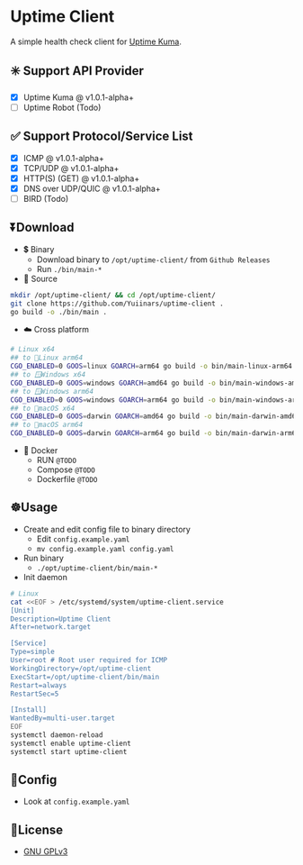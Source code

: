 # Uptime Client
A simple health check client for [Uptime Kuma](https://github.com/louislam/uptime-kuma).

## ✳️ Support API Provider
- [x] Uptime Kuma @ v1.0.1-alpha+
- [ ] Uptime Robot (Todo)

## ✅ Support Protocol/Service List
- [x] ICMP @ v1.0.1-alpha+
- [x] TCP/UDP @ v1.0.1-alpha+
- [x] HTTP(S) (GET) @ v1.0.1-alpha+
- [x] DNS over UDP/QUIC @ v1.0.1-alpha+
- [ ] BIRD (Todo)

## ⏬Download
- 💲 Binary
  - Download binary to `/opt/uptime-client/` from `Github Releases`
  - Run `./bin/main-*`
- 🐙 Source
```bash
mkdir /opt/uptime-client/ && cd /opt/uptime-client/
git clone https://github.com/Yuiinars/uptime-client .
go build -o ./bin/main .
```
- ☁️ Cross platform
```bash
# Linux x64
## to 🐧Linux arm64
CGO_ENABLED=0 GOOS=linux GOARCH=arm64 go build -o bin/main-linux-arm64 main.go
## to 🪟Windows x64
CGO_ENABLED=0 GOOS=windows GOARCH=amd64 go build -o bin/main-windows-amd64.exe main.go
## to 🪟Windows arm64
CGO_ENABLED=0 GOOS=windows GOARCH=arm64 go build -o bin/main-windows-arm64.exe main.go
## to macOS x64
CGO_ENABLED=0 GOOS=darwin GOARCH=amd64 go build -o bin/main-darwin-amd64 main.go
## to macOS arm64
CGO_ENABLED=0 GOOS=darwin GOARCH=arm64 go build -o bin/main-darwin-arm64 main.go
```

- 🐳 Docker
  - RUN `@TODO`
  - Compose `@TODO`
  - Dockerfile `@TODO`

## ☸️Usage
- Create and edit config file to binary directory
  - Edit `config.example.yaml`
  - `mv config.example.yaml config.yaml`
- Run binary
  - `./opt/uptime-client/bin/main-*`
- Init daemon
```bash
# Linux
cat <<EOF > /etc/systemd/system/uptime-client.service
[Unit]
Description=Uptime Client
After=network.target

[Service]
Type=simple
User=root # Root user required for ICMP
WorkingDirectory=/opt/uptime-client
ExecStart=/opt/uptime-client/bin/main
Restart=always
RestartSec=5

[Install]
WantedBy=multi-user.target
EOF
systemctl daemon-reload
systemctl enable uptime-client
systemctl start uptime-client
```

## 📝Config
- Look at `config.example.yaml`

## 📄License
- [GNU GPLv3](https://choosealicense.com/licenses/gpl-3.0/)